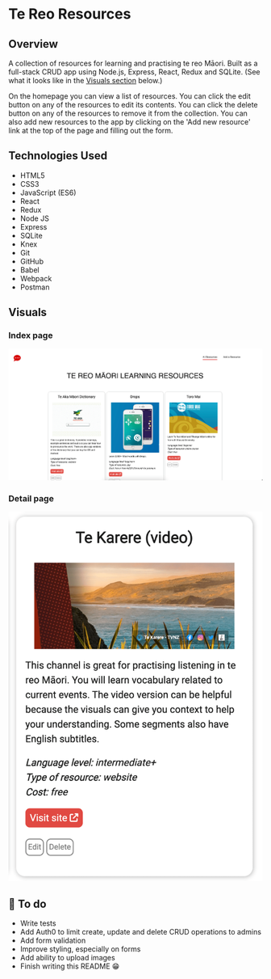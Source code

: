 # Te Reo Resources

## Overview

A collection of resources for learning and practising te reo Māori. Built as a full-stack CRUD app using Node.js, Express, React, Redux and SQLite. (See what it looks like in the [Visuals section](https://github.com/hannah-robinson/te-reo-resources-node-react/tree/main#visuals) below.)

On the homepage you can view a list of resources. You can click the edit button on any of the resources to edit its contents. You can click the delete button on any of the resources to remove it from the collection. You can also add new resources to the app by clicking on the 'Add new resource' link at the top of the page and filling out the form.

## Technologies Used

- HTML5
- CSS3
- JavaScript (ES6)
- React
- Redux
- Node JS
- Express
- SQLite
- Knex
- Git
- GitHub
- Babel
- Webpack
- Postman

## Visuals

### Index page

![Screenshot of app homepage](https://github.com/hannah-robinson/te-reo-resources-node-react/blob/wd03-fullstack/server/public/images/screenshot-homepage.png)

### Detail page

![Screenshot from app detail page](https://github.com/hannah-robinson/te-reo-resources-node-react/blob/wd03-fullstack/server/public/images/screenshot-detail.png)

## 🌱 To do

- Write tests
- Add Auth0 to limit create, update and delete CRUD operations to admins
- Add form validation
- Improve styling, especially on forms
- Add ability to upload images
- Finish writing this README 😁
